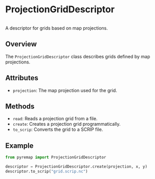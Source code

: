 # ProjectionGridDescriptor
```{index} single: Mesh Descriptors; ProjectionGridDescriptor
```

A descriptor for grids based on map projections.

## Overview
The `ProjectionGridDescriptor` class describes grids defined by map projections.

## Attributes
- `projection`: The map projection used for the grid.

## Methods
- `read`: Reads a projection grid from a file.
- `create`: Creates a projection grid programmatically.
- `to_scrip`: Converts the grid to a SCRIP file.

## Example
```python
from pyremap import ProjectionGridDescriptor

descriptor = ProjectionGridDescriptor.create(projection, x, y)
descriptor.to_scrip("grid.scrip.nc")
```